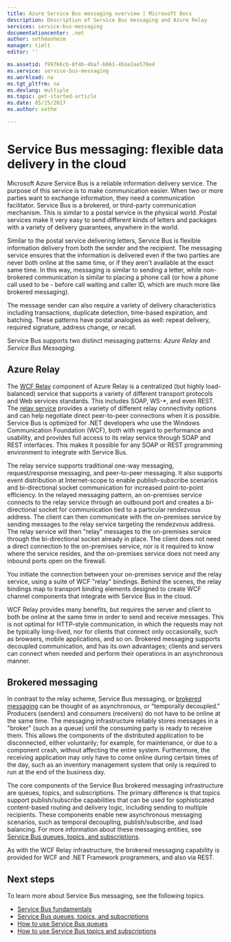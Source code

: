 ```yaml
---
title: Azure Service Bus messaging overview | Microsoft Docs
description: Description of Service Bus messaging and Azure Relay
services: service-bus-messaging
documentationcenter: .net
author: sethmanheim
manager: timlt
editor: ''

ms.assetid: f99766cb-8f4b-4baf-b061-4b1e2ae570e4
ms.service: service-bus-messaging
ms.workload: na
ms.tgt_pltfrm: na
ms.devlang: multiple
ms.topic: get-started-article
ms.date: 05/25/2017
ms.author: sethm

---
```

# Service Bus messaging: flexible data delivery in the cloud
Microsoft Azure Service Bus is a reliable information delivery service. The purpose of this service is to make communication easier. When two or more parties want to exchange information, they need a communication facilitator. Service Bus is a brokered, or third-party communication mechanism. This is similar to a postal service in the physical world. Postal services make it very easy to send different kinds of letters and packages with a variety of delivery guarantees, anywhere in the world.

Similar to the postal service delivering letters, Service Bus is flexible information delivery from both the sender and the recipient. The messaging service ensures that the information is delivered even if the two parties are never both online at the same time, or if they aren't available at the exact same time. In this way, messaging is similar to sending a letter, while non-brokered communication is similar to placing a phone call (or how a phone call used to be - before call waiting and caller ID, which are much more like brokered messaging).

The message sender can also require a variety of delivery characteristics including transactions, duplicate detection, time-based expiration, and batching. These patterns have postal analogies as well: repeat delivery, required signature, address change, or recall.

Service Bus supports two distinct messaging patterns: *Azure Relay* and *Service Bus Messaging*.

## Azure Relay
The [WCF Relay](../service-bus-relay/relay-what-is-it.md) component of Azure Relay is a centralized (but highly load-balanced) service that supports a variety of different transport protocols and Web services standards. This includes SOAP, WS-*, and even REST. The [relay service](../service-bus-relay/service-bus-dotnet-how-to-use-relay.md) provides a variety of different relay connectivity options and can help negotiate direct peer-to-peer connections when it is possible. Service Bus is optimized for .NET developers who use the Windows Communication Foundation (WCF), both with regard to performance and usability, and provides full access to its relay service through SOAP and REST interfaces. This makes it possible for any SOAP or REST programming environment to integrate with Service Bus.

The relay service supports traditional one-way messaging, request/response messaging, and peer-to-peer messaging. It also supports event distribution at Internet-scope to enable publish-subscribe scenarios and bi-directional socket communication for increased point-to-point efficiency. In the relayed messaging pattern, an on-premises service connects to the relay service through an outbound port and creates a bi-directional socket for communication tied to a particular rendezvous address. The client can then communicate with the on-premises service by sending messages to the relay service targeting the rendezvous address. The relay service will then "relay" messages to the on-premises service through the bi-directional socket already in place. The client does not need a direct connection to the on-premises service, nor is it required to know where the service resides, and the on-premises service does not need any inbound ports open on the firewall.

You initiate the connection between your on-premises service and the relay service, using a suite of WCF "relay" bindings. Behind the scenes, the relay bindings map to transport binding elements designed to create WCF channel components that integrate with Service Bus in the cloud.

WCF Relay provides many benefits, but requires the server and client to both be online at the same time in order to send and receive messages. This is not optimal for HTTP-style communication, in which the requests may not be typically long-lived, nor for clients that connect only occasionally, such as browsers, mobile applications, and so on. Brokered messaging supports decoupled communication, and has its own advantages; clients and servers can connect when needed and perform their operations in an asynchronous manner.

## Brokered messaging
In contrast to the relay scheme, Service Bus messaging, or [brokered messaging](service-bus-queues-topics-subscriptions.md) can be thought of as asynchronous, or "temporally decoupled." Producers (senders) and consumers (receivers) do not have to be online at the same time. The messaging infrastructure reliably stores messages in a "broker" (such as a queue) until the consuming party is ready to receive them. This allows the components of the distributed application to be disconnected, either voluntarily; for example, for maintenance, or due to a component crash, without affecting the entire system. Furthermore, the receiving application may only have to come online during certain times of the day, such as an inventory management system that only is required to run at the end of the business day.

The core components of the Service Bus brokered messaging infrastructure are queues, topics, and subscriptions.  The primary difference is that topics support publish/subscribe capabilities that can be used for sophisticated content-based routing and delivery logic, including sending to multiple recipients. These components enable new asynchronous messaging scenarios, such as temporal decoupling, publish/subscribe, and load balancing. For more information about these messaging entities, see [Service Bus queues, topics, and subscriptions](service-bus-queues-topics-subscriptions.md).

As with the WCF Relay infrastructure, the brokered messaging capability is provided for WCF and .NET Framework programmers, and also via REST.

## Next steps
To learn more about Service Bus messaging, see the following topics.

* [Service Bus fundamentals](service-bus-fundamentals-hybrid-solutions.md)
* [Service Bus queues, topics, and subscriptions](service-bus-queues-topics-subscriptions.md)
* [How to use Service Bus queues](service-bus-dotnet-get-started-with-queues.md)
* [How to use Service Bus topics and subscriptions](service-bus-dotnet-how-to-use-topics-subscriptions.md)

